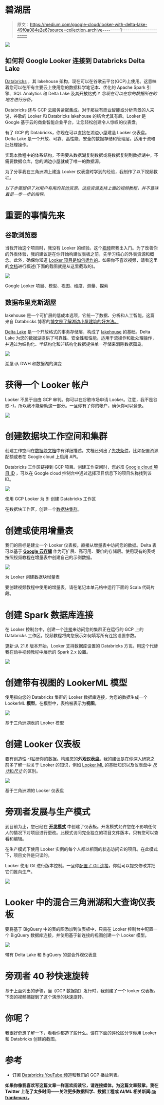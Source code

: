 # 碧湖居

> 原文：<https://medium.com/google-cloud/looker-with-delta-lake-49f0a084e2e6?source=collection_archive---------1----------------------->

![](img/25f1f74508ebf54fb64739a9b206be35.png)

## 如何将 Google Looker 连接到 Databricks Delta Lake

[Databricks](https://databricks.com/) ，其 lakehouse 架构，现在可以在谷歌云平台(GCP)上使用。这意味着您可以在所有主要云上使用您的数据科学笔记本、优化的 Apache Spark 引擎、SQL Analytics 和 Delta Lake 及其开放格式:Y *您现在可以在您的数据所在的地方进行分析。*

Databricks 还与 GCP 云服务紧密集成。对于那些有商业智能或分析背景的人来说，谷歌的 Looker 和 Databricks lakehouse 的结合尤其有趣。Looker 是 Google 基于云的商业智能企业平台，让您轻松创建令人惊叹的仪表盘。

有了 GCP 的 Databricks，你现在可以直接在湖边小屋建造 Looker 仪表盘。Delta Lake 是一个开放、可靠、高性能、安全的数据存储和管理层，适用于流和批处理操作。

实现本教程中的体系结构，不需要从数据湖复制数据或将数据复制到数据湖中。不需要数据仓库，您的湖边小屋就成了唯一的数据源。

为了分享我在三角洲湖上建造 Looker 仪表盘时学到的经验，我制作了以下视频教程。

*以下步骤提供了对用户有用的其他资源。这些资源支持上面的视频教程，并不意味着是一步一步的指导。*

# 重要的事情先来

## 谷歌浏览器

当我开始这个项目时，我没有 Looker 的经验。这个[视频](https://www.youtube.com/watch?v=FBlyD2nCJds)帮我出入门。为了改善你的外表体验，我的建议是在你开始构建仪表板之前，先学习核心的外表资源和概念。此外，确保你知道 [Looker 项目是如何运作的](https://docs.looker.com/data-modeling/getting-started/how-project-works)。如果你不喜欢视频，请看这里的[文档](https://docs.looker.com/data-modeling/learning-lookml/lookml-terms-and-concepts)进行概述(下面的截图就是从这里截取的)。

![](img/396f19e00b04147820d1db0d4c781d5a.png)

Google Looker 项目、模型、视图、维度、测量、探索

## 数据布里克斯湖屋

lakehouse 是一个可扩展的低成本选项，它统一了数据、分析和人工智能。这篇来自 Databricks 博客的[博文是了解湖边小屋建筑的好方法。](https://databricks.com/blog/2020/01/30/what-is-a-data-lakehouse.html)

[Delta Lake](https://databricks.com/product/delta-lake-on-databricks) 是一个开放格式的事务存储层，构成了 [lakehouse](https://databricks.com/blog/2020/01/30/what-is-a-data-lakehouse.html) 的基础。Delta Lake 为您的数据湖提供了可靠性、安全性和性能，适用于流操作和批处理操作，并通过为结构化、半结构化和非结构化数据提供单一存储来消除数据孤岛。

![](img/12c9231b8ce3325994d78374ec38b0bc.png)

湖屋:从 DWH 和数据湖的演变

# 获得一个 Looker 帐户

Looker 不属于自由 GCP 审判。你可以在谷歌市场申请 Looker。注意，我不是谷歌:-)，所以我不能帮助这一部分。一旦你有了你的帐户，确保你可以登录。

![](img/847ae76c567f3d3de5738e0218a044f7.png)

# 创建数据块工作空间和集群

创建工作空间在[数据块文档](https://docs.gcp.databricks.com/administration-guide/account-settings-gcp/index.html)中有详细描述。文档还列出了[先决条件](https://docs.gcp.databricks.com/getting-started/try-databricks-gcp.html#prerequisites-for-account-and-workspace-creation)，比如配置资源配额或者在 Google cloud 上启用 API。

Databricks 工作区链接到 GCP 项目。创建工作空间时，您必须 [Google cloud 项目 ID](https://support.google.com/googleapi/answer/7014113?hl=en) ，可以在 Google cloud 控制台中通过选择项目信息下的项目名称找到该 ID。

![](img/2bb86c068ced804f33faa46d7ab33c43.png)

使用 GCP Looker 为 BI 创建 Databricks 工作区

在数据块工作区，创建一个[数据块集群](https://docs.gcp.databricks.com/clusters/create.html)。

# 创建或使用增量表

我们的目标是建立一个 Looker 仪表板，直接从增量表中访问您的数据。Delta 表可以基于 [**Google 云存储**](https://docs.gcp.databricks.com/data/data-sources/google/gcs.html) 作为可扩展、高可用、廉价的存储层。使用现有的表或按照视频教程在增量表中创建自己的示例数据。

![](img/6d883dfc563fbfed65ff244912c62d9a.png)

为 Looker 创建数据块增量表

要创建视频教程中使用的增量表，请在笔记本单元格中运行下面的 Scala 代码片段。

# 创建 Spark 数据库连接

在 Looker 控制台中，创建一个[连接](https://docs.databricks.com/integrations/bi/looker.html#step-1-get-databricks-connection-information)来访问您的集群正在运行的 GCP 上的 Databricks 工作区。视频教程将向您展示如何填写所有连接设置参数。

更新:从 21.6 版本开始，Looker 支持数据库设置的 Databricks 方言。用这个代替我在动手视频教程中展示的 Spark 2.x 设置。

![](img/cc2501a21470e641bc26db08445cce6d.png)

# 创建带有视图的 LookerML 模型

使用指向您的 Databricks 集群的 Looker 数据库连接，为您的数据生成一个 LookerML **模型**。在模型中，表格被表示为**视图**。

![](img/7128383296449571f05c42293af10721.png)

基于三角洲湖表的 Looker 模型

# 创建 Looker 仪表板

要有创造性:-)钻研你的数据。构建您的**外观仪表盘**。我的建议是在你深入研究之前多了解一些关于 Looker 的知识，例如 [Looker ML](https://docs.looker.com/data-modeling/learning-lookml/what-is-lookml) 的基础知识以及仪表盘中 [*尺寸*和*尺寸*](https://docs.looker.com/data-modeling/learning-lookml/lookml-terms-and-concepts) 的区别。

![](img/99f973d5a018c89ea597d7a7d23b9d81.png)

基于三角洲湖的 Looker 仪表盘

# 旁观者发展与生产模式

到目前为止，您已经在 [**开发模式**](https://docs.looker.com/data-modeling/getting-started/dev-mode-prod-mode) 中创建了仪表板。开发模式允许您在不影响任何人的情况下对项目进行更改。此模式访问完全独立的项目文件版本，只有您可以查看和编辑。

在生产模式下使用 Looker 实例的每个人都以相同的状态访问它的项目。在此模式下，项目文件是只读的。

Looker 使用 Git 进行版本控制。一旦你[配置了 Git 连接](https://docs.looker.com/data-modeling/getting-started/setting-up-git-connection)，你就可以提交修改并把它们推向生产。

![](img/efb62351c0f694db52ceba3854accf35.png)

# Looker 中的混合三角洲湖和大查询仪表板

要将基于 BigQuery 中的表的图添加到仪表板中，只需在 Looker 控制台中配置一个 BigQuery 数据库连接，并使用基于新连接的视图创建一个 Looker 模型。

![](img/677b7cfab8b01f78760e26b8b3264927.png)

带有 Delta Lake 和 BigQuery 的混合外观仪表盘

# 旁观者 40 秒快速旋转

基于上面列出的步骤，当《GCP 数据报》发行时，我创建了一个 looker 仪表板。下面的视频捕捉到了这个演示的快速旋转。

# 你呢？

我很好奇想了解一下，看看你都造了些什么。请在下面的评论区分享你用 Looker 和 Databricks 创建的截图。

# 参考

*   订阅 [Databricks YouTube 频道](https://www.youtube.com/channel/UC3q8O3Bh2Le8Rj1-Q-_UUbA)和我们的 GCP 播放列表。

**如果你像我喜欢写这篇文章一样喜欢阅读它，请连接媒体，为这篇文章鼓掌。我在 Twitter 上花了太多时间——关注更多数据科学、数据工程或 AI/ML 相关新闻:**[**@ frankmunz**](https://twitter.com/search?q=frankmunz)**。**